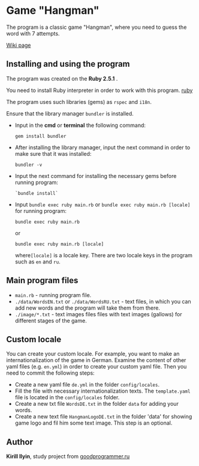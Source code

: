 # Game "Hangman"

The program is a classic game "Hangman", where you need to guess the word with 7 attempts.

[Wiki page](https://en.wikipedia.org/wiki/Hangman_(game))

## Installing and using the program

The program was created on the __Ruby 2.5.1__ .

You need to install Ruby interpreter in order to work with this program.
[ruby](https://www.ruby-lang.org/en/news/2018/03/28/ruby-2-5-1-released)

The program uses such libraries (gems) as `rspec` and `i18n`.

Ensure that the library manager `bundler` is installed.

- Input in the __cmd__ or __terminal__ the following command:
  ```
  gem install bundler
  ```
- After installing the library manager, input the next command in order to make sure that it was installed:
  ```
  bundler -v
  ```
- Input the next command for installing the necessary gems before running program:
  ```
  `bundle install`
  ```
- Input `bundle exec ruby main.rb` or `bundle exec ruby main.rb [locale]` for running program:
  ```
  bundle exec ruby main.rb
  ```
  or
  ```
  bundle exec ruby main.rb [locale]
  ```
  where`[locale]` is a locale key. There are two locale keys in the program such as `en` and `ru`.

## Main program files

- `main.rb` - running program file.
- `./data/WordsEN.txt` or `./data/WordsRU.txt` - text files, in which you can add new words and the program 
will take them from there.
- `./image/*.txt` - text images files files with text images (gallows) for different stages of the game.

## Custom locale

You can create your custom locale. For example, you want to make an internationalization of the game in German.
Examine the content of other yaml files (e.g. `en.yml`) in order to create your custom yaml file.
Then you need to commit the following steps:

- Create a new yaml file `de.yml` in the folder `config/locales`.
- Fill the file with necessary internationalization texts. The `template.yaml` file is located in the `config/locales` folder.
- Create a new txt file `WordsDE.txt` in the folder `data` for adding your words.
- Create a new text file `HangmanLogoDE.txt` in the folder 'data' for showing game logo and fil him some text image.
This step is an optional.

## Author

**Kirill Ilyin**, study project from [goodprogrammer.ru](https://goodprogrammer.ru/)
